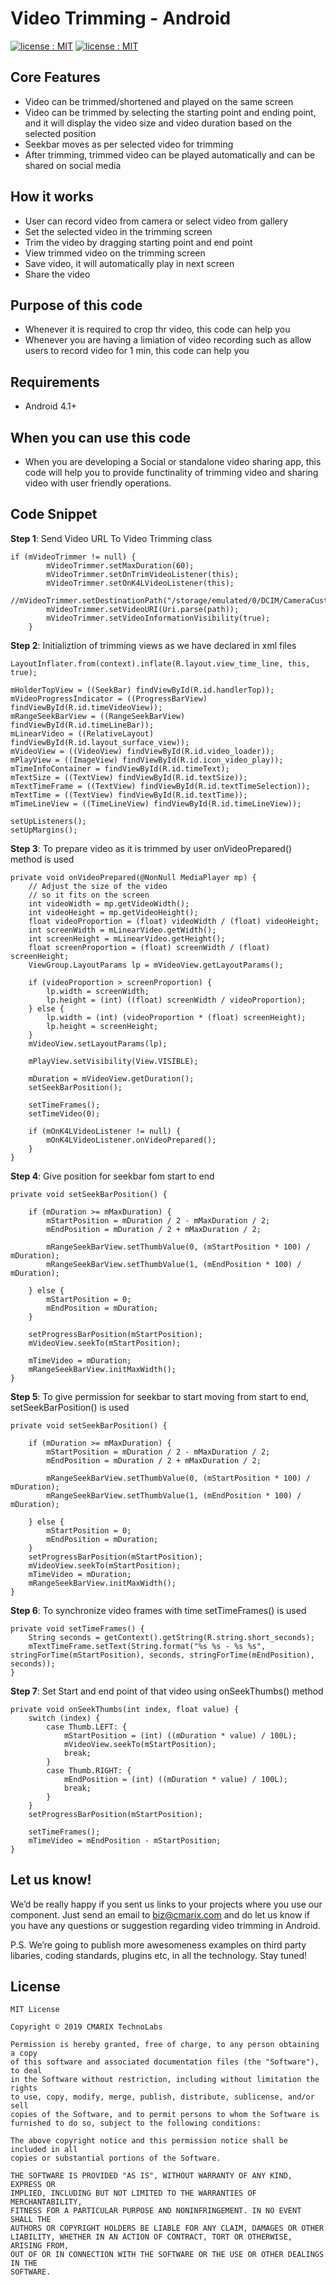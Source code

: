 # Video Trimming - Android #
<a target="_blank" href="LICENSE.md"><img src="https://img.shields.io/badge/licence-MIT-brightgreen.svg" alt="license : MIT"></a>
<a target="_blank" href="https://www.cmarix.com/android-application-development-services.html"><img src="https://img.shields.io/badge/platform-android-blue.svg" alt="license : MIT"></a>

## Core Features ##

 - Video can be trimmed/shortened and played on the same screen
 - Video can be trimmed by selecting the starting point and ending point, and it will display the video size and video duration based on the selected position
 - Seekbar moves as per selected video for trimming
 - After trimming, trimmed video can be played automatically and can be shared on social media

## How it works ##

 - User can record video from camera or select video from gallery
 - Set the selected video in the trimming screen
 - Trim the video by dragging starting point and end point
 - View trimmed video on the trimming screen
 - Save video, it will automatically play in next screen
 - Share the video

## Purpose of this code ##

 - Whenever it is required to crop thr video, this code can help you
 - Whenever you are having a limiation of video recording such as allow users to record video for 1 min, this code can help you


## Requirements ##

 - Android 4.1+ 

## When you can use this code ##

 - When you are developing a Social or standalone video sharing app, this code will help you to provide functinality of trimming video and sharing video with user friendly operations.

## Code Snippet ##

**Step 1**: Send Video URL To Video Trimming class

    if (mVideoTrimmer != null) {
            mVideoTrimmer.setMaxDuration(60);
            mVideoTrimmer.setOnTrimVideoListener(this);
            mVideoTrimmer.setOnK4LVideoListener(this);
            //mVideoTrimmer.setDestinationPath("/storage/emulated/0/DCIM/CameraCustom/");
            mVideoTrimmer.setVideoURI(Uri.parse(path));
            mVideoTrimmer.setVideoInformationVisibility(true);
        }
**Step 2**: Initializtion of trimming views as we have declared in xml files

	LayoutInflater.from(context).inflate(R.layout.view_time_line, this, true);
	
	mHolderTopView = ((SeekBar) findViewById(R.id.handlerTop));
	mVideoProgressIndicator = ((ProgressBarView) findViewById(R.id.timeVideoView));
	mRangeSeekBarView = ((RangeSeekBarView) findViewById(R.id.timeLineBar));
	mLinearVideo = ((RelativeLayout) findViewById(R.id.layout_surface_view));
	mVideoView = ((VideoView) findViewById(R.id.video_loader));
	mPlayView = ((ImageView) findViewById(R.id.icon_video_play));
	mTimeInfoContainer = findViewById(R.id.timeText);
	mTextSize = ((TextView) findViewById(R.id.textSize));
	mTextTimeFrame = ((TextView) findViewById(R.id.textTimeSelection));
	mTextTime = ((TextView) findViewById(R.id.textTime));
	mTimeLineView = ((TimeLineView) findViewById(R.id.timeLineView));
	
	setUpListeners();
	setUpMargins();
        
 
**Step 3**: To prepare video as it is trimmed by user onVideoPrepared() method is used
  

    private void onVideoPrepared(@NonNull MediaPlayer mp) {
        // Adjust the size of the video
        // so it fits on the screen
        int videoWidth = mp.getVideoWidth();
        int videoHeight = mp.getVideoHeight();
        float videoProportion = (float) videoWidth / (float) videoHeight;
        int screenWidth = mLinearVideo.getWidth();
        int screenHeight = mLinearVideo.getHeight();
        float screenProportion = (float) screenWidth / (float) screenHeight;
        ViewGroup.LayoutParams lp = mVideoView.getLayoutParams();

        if (videoProportion > screenProportion) {
            lp.width = screenWidth;
            lp.height = (int) ((float) screenWidth / videoProportion);
        } else {
            lp.width = (int) (videoProportion * (float) screenHeight);
            lp.height = screenHeight;
        }
        mVideoView.setLayoutParams(lp);

        mPlayView.setVisibility(View.VISIBLE);

        mDuration = mVideoView.getDuration();
        setSeekBarPosition();

        setTimeFrames();
        setTimeVideo(0);

        if (mOnK4LVideoListener != null) {
            mOnK4LVideoListener.onVideoPrepared();
        }
    }


**Step 4**: Give position for seekbar fom start to end

    private void setSeekBarPosition() {

        if (mDuration >= mMaxDuration) {
            mStartPosition = mDuration / 2 - mMaxDuration / 2;
            mEndPosition = mDuration / 2 + mMaxDuration / 2;

            mRangeSeekBarView.setThumbValue(0, (mStartPosition * 100) / mDuration);
            mRangeSeekBarView.setThumbValue(1, (mEndPosition * 100) / mDuration);

        } else {
            mStartPosition = 0;
            mEndPosition = mDuration;
        }

        setProgressBarPosition(mStartPosition);
        mVideoView.seekTo(mStartPosition);

        mTimeVideo = mDuration;
        mRangeSeekBarView.initMaxWidth();
    }


 **Step 5**: To give permission for seekbar to start moving from start to end, setSeekBarPosition() is used 
 

    private void setSeekBarPosition() {

        if (mDuration >= mMaxDuration) {
            mStartPosition = mDuration / 2 - mMaxDuration / 2;
            mEndPosition = mDuration / 2 + mMaxDuration / 2;

            mRangeSeekBarView.setThumbValue(0, (mStartPosition * 100) / mDuration);
            mRangeSeekBarView.setThumbValue(1, (mEndPosition * 100) / mDuration);

        } else {
            mStartPosition = 0;
            mEndPosition = mDuration;
        }
        setProgressBarPosition(mStartPosition);
        mVideoView.seekTo(mStartPosition);
        mTimeVideo = mDuration;
        mRangeSeekBarView.initMaxWidth();
    }
    

 **Step 6**: To synchronize video frames with time setTimeFrames() is used
 


    private void setTimeFrames() {
        String seconds = getContext().getString(R.string.short_seconds);
        mTextTimeFrame.setText(String.format("%s %s - %s %s", stringForTime(mStartPosition), seconds, stringForTime(mEndPosition), seconds));
    }


 **Step 7**: Set Start and end point of that video using onSeekThumbs() method

    private void onSeekThumbs(int index, float value) {
        switch (index) {
            case Thumb.LEFT: {
                mStartPosition = (int) ((mDuration * value) / 100L);
                mVideoView.seekTo(mStartPosition);
                break;
            }
            case Thumb.RIGHT: {
                mEndPosition = (int) ((mDuration * value) / 100L);
                break;
            }
        }
        setProgressBarPosition(mStartPosition);

        setTimeFrames();
        mTimeVideo = mEndPosition - mStartPosition;
    }


## Let us know! ##
We’d be really happy if you sent us links to your projects where you use our component. Just send an email to [biz@cmarix.com](mailto:biz@cmarix.com "biz@cmarix.com") and do let us know if you have any questions or suggestion regarding video trimming in Android.

P.S. We’re going to publish more awesomeness examples on third party libaries, coding standards, plugins etc, in all the technology. Stay tuned!

## License ##

	MIT License
	
	Copyright © 2019 CMARIX TechnoLabs
	
	Permission is hereby granted, free of charge, to any person obtaining a copy
	of this software and associated documentation files (the "Software"), to deal
	in the Software without restriction, including without limitation the rights
	to use, copy, modify, merge, publish, distribute, sublicense, and/or sell
	copies of the Software, and to permit persons to whom the Software is
	furnished to do so, subject to the following conditions:
	
	The above copyright notice and this permission notice shall be included in all
	copies or substantial portions of the Software.
	
	THE SOFTWARE IS PROVIDED "AS IS", WITHOUT WARRANTY OF ANY KIND, EXPRESS OR
	IMPLIED, INCLUDING BUT NOT LIMITED TO THE WARRANTIES OF MERCHANTABILITY,
	FITNESS FOR A PARTICULAR PURPOSE AND NONINFRINGEMENT. IN NO EVENT SHALL THE
	AUTHORS OR COPYRIGHT HOLDERS BE LIABLE FOR ANY CLAIM, DAMAGES OR OTHER
	LIABILITY, WHETHER IN AN ACTION OF CONTRACT, TORT OR OTHERWISE, ARISING FROM,
	OUT OF OR IN CONNECTION WITH THE SOFTWARE OR THE USE OR OTHER DEALINGS IN THE
	SOFTWARE.
